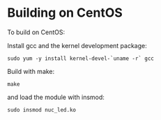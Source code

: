 # Building on CentOS

To build on CentOS:

Install gcc and the kernel development package:

```
sudo yum -y install kernel-devel-`uname -r` gcc
```

Build with make:

```
make
```

and load the module with insmod:

```
sudo insmod nuc_led.ko
```
